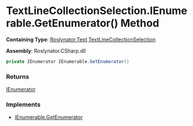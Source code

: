 # TextLineCollectionSelection\.IEnumerable\.GetEnumerator\(\) Method

**Containing Type**: [Roslynator.Text](../../README.md)\.[TextLineCollectionSelection](../README.md)

**Assembly**: Roslynator\.CSharp\.dll

```csharp
private IEnumerator IEnumerable.GetEnumerator()
```

### Returns

[IEnumerator](https://docs.microsoft.com/en-us/dotnet/api/system.collections.ienumerator)

### Implements

* [IEnumerable.GetEnumerator](https://docs.microsoft.com/en-us/dotnet/api/system.collections.ienumerable.getenumerator)
